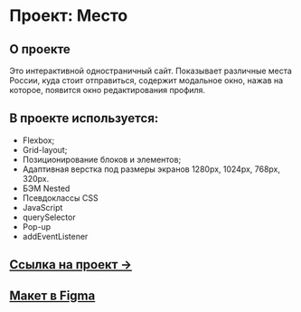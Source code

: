 # Проект: Место
## О проекте
Это интерактивной одностраничный сайт. Показывает различные места России, куда стоит отправиться, содержит модальное окно, нажав на которое, появится окно редактирования профиля.
## В проекте используется:
* Flexbox;
* Grid-layout;
* Позиционирование блоков и элементов;
* Адаптивная верстка под размеры экранов 1280px, 1024px, 768px, 320px.
* БЭМ Nested
* Псевдоклассы CSS
* JavaScript
* querySelector
* Pop-up
* addEventListener
## [Ссылка на проект &rarr;]()

## [Макет в Figma](https://www.figma.com/file/2cn9N9jSkmxD84oJik7xL7/JavaScript.-Sprint-4?node-id=0%3A1)

